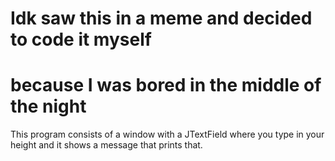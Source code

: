 # Idk saw this in a meme and decided to code it myself
# because I was bored in the middle of the night

This program consists of a window with a JTextField where you type in your height and 
it shows a message that prints that.
